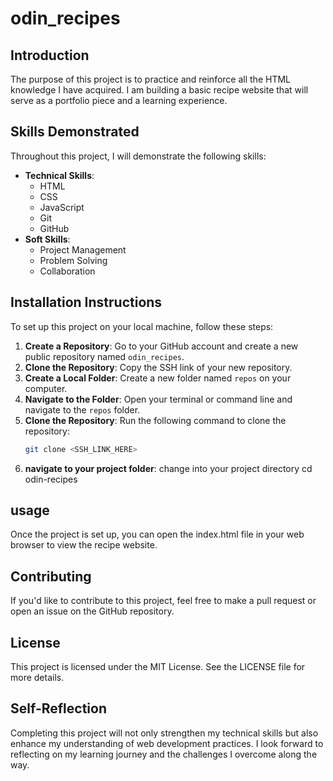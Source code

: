 # odin_recipes

## Introduction
The purpose of this project is to practice and reinforce all the HTML knowledge I have acquired. I am building a basic recipe website that will serve as a portfolio piece and a learning experience.

## Skills Demonstrated
Throughout this project, I will demonstrate the following skills:
- **Technical Skills**:
  - HTML
  - CSS
  - JavaScript
  - Git
  - GitHub
- **Soft Skills**:
  - Project Management
  - Problem Solving
  - Collaboration

## Installation Instructions
To set up this project on your local machine, follow these steps:

1. **Create a Repository**: Go to your GitHub account and create a new public repository named `odin_recipes`.
2. **Clone the Repository**: Copy the SSH link of your new repository.
3. **Create a Local Folder**: Create a new folder named `repos` on your computer.
4. **Navigate to the Folder**: Open your terminal or command line and navigate to the `repos` folder.
5. **Clone the Repository**: Run the following command to clone the repository:
   ```bash
   git clone <SSH_LINK_HERE>
6. **navigate to your project folder**: change into your project directory 
            cd odin-recipes 

  ## usage 

Once the project is set up, you can open the index.html file in your web browser to view the recipe website.

 ## Contributing
If you'd like to contribute to this project, feel free to make a pull request or open an issue on the GitHub repository.

 ## License
This project is licensed under the MIT License. See the LICENSE file for more details.

 ## Self-Reflection
Completing this project will not only strengthen my technical skills but also enhance my understanding of web development practices. I look forward to reflecting on my learning journey and the challenges I overcome along the way.